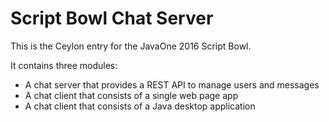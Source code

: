 
# Script Bowl Chat Server
This is the Ceylon entry for the JavaOne 2016 Script Bowl.

It contains three modules:

* A chat server that provides a REST API to manage users and messages
* A chat client that consists of a single web page app
* A chat client that consists of a Java desktop application

